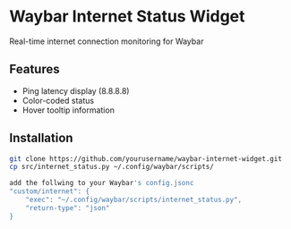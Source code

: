 # Waybar Internet Status Widget

Real-time internet connection monitoring for Waybar

## Features
- Ping latency display (8.8.8.8)
- Color-coded status
- Hover tooltip information

## Installation
```bash
git clone https://github.com/yourusername/waybar-internet-widget.git
cp src/internet_status.py ~/.config/waybar/scripts/

add the follwing to your Waybar's config.jsonc
"custom/internet": {
    "exec": "~/.config/waybar/scripts/internet_status.py",
    "return-type": "json"
}
